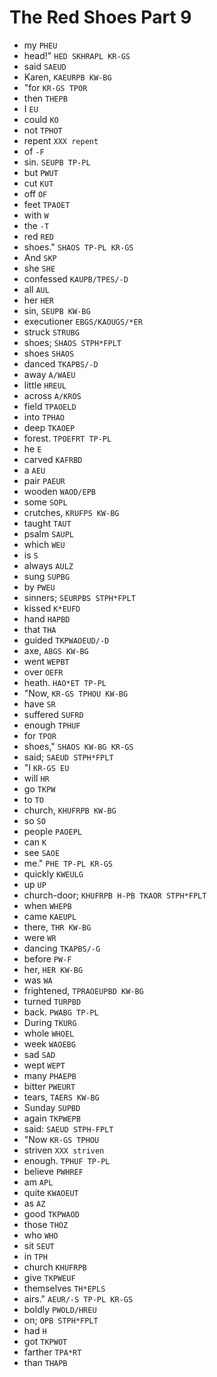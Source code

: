 # The Red Shoes Part 9

* my `PHEU`
* head!" `HED SKHRAPL KR-GS`
* said `SAEUD`
* Karen, `KAEURPB KW-BG`
* "for `KR-GS TPOR`
* then `THEPB`
* I `EU`
* could `KO`
* not `TPHOT`
* repent `XXX repent`
* of `-F`
* sin. `SEUPB TP-PL`
* but `PWUT`
* cut `KUT`
* off `OF`
* feet `TPAOET`
* with `W`
* the `-T`
* red `RED`
* shoes." `SHAOS TP-PL KR-GS`
* And `SKP`
* she `SHE`
* confessed `KAUPB/TPES/-D`
* all `AUL`
* her `HER`
* sin, `SEUPB KW-BG`
* executioner `EBGS/KAOUGS/*ER`
* struck `STRUBG`
* shoes; `SHAOS STPH*FPLT`
* shoes `SHAOS`
* danced `TKAPBS/-D`
* away `A/WAEU`
* little `HREUL`
* across `A/KROS`
* field `TPAOELD`
* into `TPHAO`
* deep `TKAOEP`
* forest. `TPOEFRT TP-PL`
* he `E`
* carved `KAFRBD`
* a `AEU`
* pair `PAEUR`
* wooden `WAOD/EPB`
* some `SOPL`
* crutches, `KRUFPS KW-BG`
* taught `TAUT`
* psalm `SAUPL`
* which `WEU`
* is `S`
* always `AULZ`
* sung `SUPBG`
* by `PWEU`
* sinners; `SEURPBS STPH*FPLT`
* kissed `K*EUFD`
* hand `HAPBD`
* that `THA`
* guided `TKPWAOEUD/-D`
* axe, `ABGS KW-BG`
* went `WEPBT`
* over `OEFR`
* heath. `HAO*ET TP-PL`
* "Now, `KR-GS TPHOU KW-BG`
* have `SR`
* suffered `SUFRD`
* enough `TPHUF`
* for `TPOR`
* shoes," `SHAOS KW-BG KR-GS`
* said; `SAEUD STPH*FPLT`
* "I `KR-GS EU`
* will `HR`
* go `TKPW`
* to `TO`
* church, `KHUFRPB KW-BG`
* so `SO`
* people `PAOEPL`
* can `K`
* see `SAOE`
* me." `PHE TP-PL KR-GS`
* quickly `KWEULG`
* up `UP`
* church-door; `KHUFRPB H-PB TKAOR STPH*FPLT`
* when `WHEPB`
* came `KAEUPL`
* there, `THR KW-BG`
* were `WR`
* dancing `TKAPBS/-G`
* before `PW-F`
* her, `HER KW-BG`
* was `WA`
* frightened, `TPRAOEUPBD KW-BG`
* turned `TURPBD`
* back. `PWABG TP-PL`
* During `TKURG`
* whole `WHOEL`
* week `WAOEBG`
* sad `SAD`
* wept `WEPT`
* many `PHAEPB`
* bitter `PWEURT`
* tears, `TAERS KW-BG`
* Sunday `SUPBD`
* again `TKPWEPB`
* said: `SAEUD STPH-FPLT`
* "Now `KR-GS TPHOU`
* striven `XXX striven`
* enough. `TPHUF TP-PL`
* believe `PWHREF`
* am `APL`
* quite `KWAOEUT`
* as `AZ`
* good `TKPWAOD`
* those `THOZ`
* who `WHO`
* sit `SEUT`
* in `TPH`
* church `KHUFRPB`
* give `TKPWEUF`
* themselves `TH*EPLS`
* airs." `AEUR/-S TP-PL KR-GS`
* boldly `PWOLD/HREU`
* on; `OPB STPH*FPLT`
* had `H`
* got `TKPWOT`
* farther `TPA*RT`
* than `THAPB`
